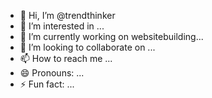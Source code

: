 - 👋 Hi, I’m @trendthinker
- 👀 I’m interested in ...
- 🌱 I’m currently working on websitebuilding...
- 💞️ I’m looking to collaborate on ...
- 📫 How to reach me ...
- 😄 Pronouns: ...
- ⚡ Fun fact: ...

<!---
trendthinker/trendthinker is a ✨ special ✨ repository because its `README.md` (this file) appears on your GitHub profile.
You can click the Preview link to take a look at your changes.
--->

